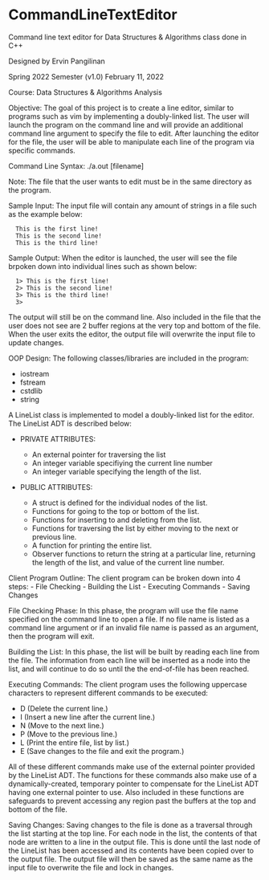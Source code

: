 # CommandLineTextEditor
Command line text editor for Data Structures & Algorithms class done in C++

Designed by Ervin Pangilinan

Spring 2022 Semester (v1.0) February 11, 2022

Course: Data Structures & Algorithms Analysis

Objective:
The goal of this project is to create a line editor, similar to
programs such as vim by implementing a doubly-linked list. The user
will launch the program on the command line and will provide an
additional command line argument to specify the file to edit.
After launching the editor for the file, the user will be able
to manipulate each line of the program via specific commands.

Command Line Syntax:
./a.out [filename]

Note: The file that the user wants to edit must be in the same
      directory as the program.

Sample Input:
The input file will contain any amount of strings in a file such
as the example below:

      This is the first line!
      This is the second line!
      This is the third line!
    
Sample Output: 
When the editor is launched, the user will see the file brpoken down into
individual lines such as shown below:

      1> This is the first line!
      2> This is the second line!
      3> This is the third line!
      3>

The output will still be on the command line. Also included in the file
that the user does not see are 2 buffer regions at the very top and bottom
of the file. When the user exits the editor, the output file will overwrite 
the input file to update changes.

OOP Design:
The following classes/libraries are included in the program:
  - iostream
  - fstream
  - cstdlib
  - string

A LineList class is implemented to model a doubly-linked list for the editor.
The LineList ADT is described below:
  - PRIVATE ATTRIBUTES:
    -  An external pointer for traversing the list
    -  An integer variable specifiying the current line number
    -  An integer variable specifying the length of the list.

  - PUBLIC ATTRIBUTES: 
    -  A struct is defined for the individual nodes of the list.
    -  Functions for going to the top or bottom of the list.
    -  Functions for inserting to and deleting from the list.
    -  Functions for traversing the list by either moving to the
          next or previous line.
    -  A function for printing the entire list. 
    -  Observer functions to return the string at a particular line,
          returning the length of the list, and value of the current line
          number.

Client Program Outline:
The client program can be broken down into 4 steps:
      - File Checking
      - Building the List
      - Executing Commands
      - Saving Changes
      
File Checking Phase:
In this phase, the program will use the file name specified on the 
command line to open a file. If no file name is listed as a command
line argument or if an invalid file name is passed as an argument,
then the program will exit. 

Building the List:
In this phase, the list will be built by reading each line from the file.
The information from each line will be inserted as a node into the list,
and will continue to do so until the the end-of-file has been reached.

Executing Commands:
The client program uses the following uppercase characters to represent
different commands to be executed:

  - D (Delete the current line.) 
  - I (Insert a new line after the current line.)
  - N (Move to the next line.)
  - P (Move to the previous line.)
  - L (Print the entire file, list by list.)
  - E (Save changes to the file and exit the program.)

All of these different commands make use of the external pointer provided
by the LineList ADT. The functions for these commands also make use of a
dynamically-created, temporary pointer to compensate for the LineList ADT
having one external pointer to use. Also included in these functions are
safeguards to prevent accessing any region past the buffers at the top and
bottom of the file.

Saving Changes:
Saving changes to the file is done as a traversal through the list starting
at the top line. For each node in the list, the contents of that node are
written to a line in the output file. This is done until the last node of the
LineList has been accessed and its contents have been copied over to the output
file. The output file will then be saved as the same name as the input file
to overwrite the file and lock in changes.

